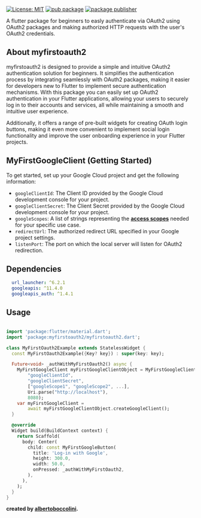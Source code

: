 [![License: MIT](https://img.shields.io/badge/License-MIT-yellow.svg)](https://opensource.org/licenses/MIT) [![pub package](https://img.shields.io/badge/pub-v0.0.1-blue)](https://pub.dev/packages/myfirstoauth2) [![package publisher](https://img.shields.io/badge/publisher-albertoboccolini-blue)](https://pub.dev/packages/myfirstoauth2/publisher)

A flutter package for beginners to easly authenticate via OAuth2 using OAuth2 packages and making authorized HTTP requests with the user's OAuth2 credentials.
## About myfirstoauth2

myfirstoauth2 is designed to provide a simple and intuitive OAuth2 authentication solution for beginners. It simplifies the authentication process by integrating seamlessly with OAuth2 packages, making it easier for developers new to Flutter to implement secure authentication mechanisms. With this package you can easily set up OAuth2 authentication in your Flutter applications, allowing your users to securely log in to their accounts and services, all while maintaining a smooth and intuitive user experience.

Additionally, it offers a range of pre-built widgets for creating OAuth login buttons, making it even more convenient to implement social login functionality and improve the user onboarding experience in your Flutter projects.
## MyFirstGoogleClient (Getting Started)

To get started, set up your Google Cloud project and get the following information:

- `googleClientId`: The Client ID provided by the Google Cloud development console for your project.
- `googleClientSecret`: The Client Secret provided by the Google Cloud development console for your project.
- `googleScopes`: A list of strings representing the **[access scopes](https://developers.google.com/identity/protocols/oauth2/scopes)** needed for your specific use case.
- `redirectUrl`: The authorized redirect URL specified in your Google project settings.
- `listenPort`: The port on which the local server will listen for OAuth2 redirection.

## Dependencies

```yaml
  url_launcher: ^6.2.1
  googleapis: ^11.4.0
  googleapis_auth: ^1.4.1
```
## Usage

```dart

import 'package:flutter/material.dart';
import 'package:myfirstoauth2/myfirstoauth2.dart';

class MyFirstOauth2Example extends StatelessWidget {
  const MyFirstOauth2Example({Key? key}) : super(key: key);

  Future<void> _authWithMyFirstOauth2() async {
    MyFirstGoogleClient myFirstGoogleClientObject = MyFirstGoogleClient(
        "googleClientId",
        "googleClientSecret",
        ["googleScope1", "googleScope2", ...],
        Uri.parse("http://localhost"),
        8080);
    var myFirstGoogleClient =
        await myFirstGoogleClientObject.createGoogleClient();
  }

  @override
  Widget build(BuildContext context) {
    return Scaffold(
      body: Center(
        child: const MyFirstGoogleButton(
          title: 'Log-in with Google',
          height: 300.0,
          width: 50.0,
          onPressed: _authWithMyFirstOauth2,
        ),
      ),
    );
  }
}
```

**created by [albertoboccolini](https://github.com/albertoboccolini).**